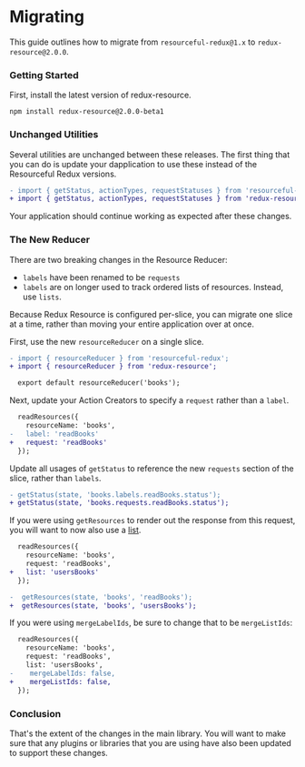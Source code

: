 # Migrating

This guide outlines how to migrate from `resourceful-redux@1.x` to `redux-resource@2.0.0`.

### Getting Started

First, install the latest version of redux-resource.

```
npm install redux-resource@2.0.0-beta1
```

### Unchanged Utilities

Several utilities are unchanged between these releases. The first thing that you can do is
update your  dapplication to use these instead of the Resourceful Redux versions.

```diff
- import { getStatus, actionTypes, requestStatuses } from 'resourceful-redux';
+ import { getStatus, actionTypes, requestStatuses } from 'redux-resource';
```

Your application should continue working as expected after these changes.

### The New Reducer

There are two breaking changes in the Resource Reducer:

- `labels` have been renamed to be `requests`
- `labels` are on longer used to track ordered lists of resources. Instead, use `lists`.

Because Redux Resource is configured per-slice, you can migrate one slice at a time,
rather than moving your entire application over at once.

First, use the new `resourceReducer` on a single slice.

```diff
- import { resourceReducer } from 'resourceful-redux';
+ import { resourceReducer } from 'redux-resource';

  export default resourceReducer('books');
```

Next, update your Action Creators to specify a `request` rather than a `label`.

```diff
  readResources({
    resourceName: 'books',
-   label: 'readBooks'
+   request: 'readBooks'
  });
```

Update all usages of `getStatus` to reference the new `requests` section of the slice,
rather than `labels`.

```diff
- getStatus(state, 'books.labels.readBooks.status');
+ getStatus(state, 'books.requests.readBooks.status');
```

If you were using `getResources` to render out the response from this request, you will want to
now also use a [list](https://redux-resource.js.org/docs/guides/lists.html).

```diff
  readResources({
    resourceName: 'books',
    request: 'readBooks',
+   list: 'usersBooks'
  });

-  getResources(state, 'books', 'readBooks');
+  getResources(state, 'books', 'usersBooks');
```

If you were using `mergeLabelIds`, be sure to change that to be `mergeListIds`:


```diff
  readResources({
    resourceName: 'books',
    request: 'readBooks',
    list: 'usersBooks',
-    mergeLabelIds: false,
+    mergeListIds: false,
  });
```

### Conclusion

That's the extent of the changes in the main library. You will want to make sure that any
plugins or libraries that you are using have also been updated to support these changes.
